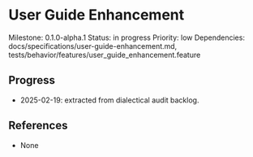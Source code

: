 # User Guide Enhancement
Milestone: 0.1.0-alpha.1
Status: in progress
Priority: low
Dependencies: docs/specifications/user-guide-enhancement.md, tests/behavior/features/user_guide_enhancement.feature

## Progress
- 2025-02-19: extracted from dialectical audit backlog.

## References
- None
